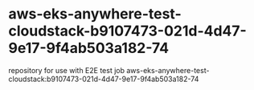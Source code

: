 # aws-eks-anywhere-test-cloudstack-b9107473-021d-4d47-9e17-9f4ab503a182-74
repository for use with E2E test job aws-eks-anywhere-test-cloudstack:b9107473-021d-4d47-9e17-9f4ab503a182-74
